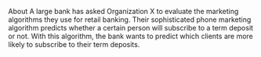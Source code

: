 About
A large bank has asked Organization X to evaluate the marketing algorithms they use for retail banking. Their sophisticated phone marketing algorithm predicts whether a certain person will subscribe to a term deposit or not. With this algorithm, the bank wants to predict which clients are more likely to subscribe to their term deposits.
